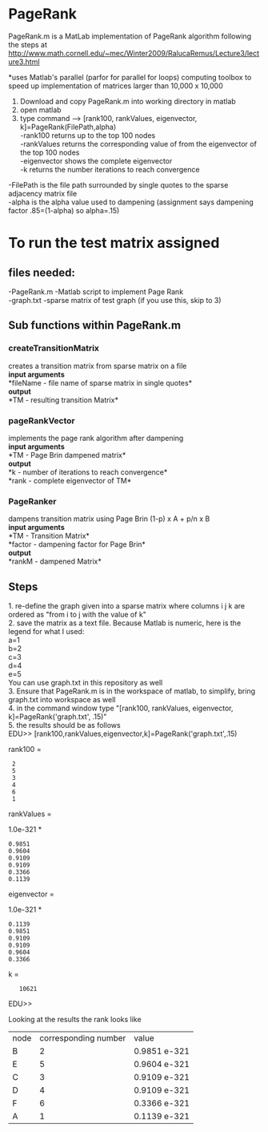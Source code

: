 PageRank
========
PageRank.m is a MatLab implementation of PageRank algorithm following the steps at
http://www.math.cornell.edu/~mec/Winter2009/RalucaRemus/Lecture3/lecture3.html

*uses Matlab's parallel (parfor for parallel for loops) computing toolbox to speed up implementation of matrices larger than 10,000 x 10,000

1. Download and copy PageRank.m into working directory in matlab
2. open matlab
3. type command --> [rank100, rankValues, eigenvector, k]=PageRank(FilePath,alpha)<br>
  -rank100 returns up to the top 100 nodes<br>
  -rankValues returns the corresponding value of from the eigenvector of the top 100 nodes<br>
  -eigenvector shows the complete eigenvector<br>
  -k returns the number iterations to reach convergence<br>

  -FilePath is the file path surrounded by single quotes to the sparse adjacency matrix file<br>
  -alpha is the alpha value used to dampening (assignment says dampening factor .85=(1-alpha) so alpha=.15)
  <br>
  
<h1>To run the test matrix assigned</h1>
<h2>files needed:</h2>
-PageRank.m -Matlab script to implement Page Rank<br>
-graph.txt -sparse matrix of test graph (if you use this, skip to 3)<br>
<h2>Sub functions within PageRank.m</h2>
<h3>createTransitionMatrix</h3>
creates a transition matrix from sparse matrix on a file<br>
	<b>input arguments</b><br>
	*fileName - file name of sparse matrix in single quotes*<br>
	<b>output</b><br>
	*TM - resulting transition Matrix*<br>
<h3>pageRankVector</h3>
implements the page rank algorithm after dampening<br>
	<b>input arguments</b><br>
	*TM - Page Brin dampened matrix*<br>
	<b>output</b><br>
	*k - number of iterations to reach convergence*<br>
	*rank - complete eigenvector of TM*<br>
<h3>PageRanker</h3>
dampens transition matrix using Page Brin (1-p) x A + p/n x B<br>
	<b>input arguments</b><br>
	*TM - Transition Matrix*<br>
	*factor - dampening factor for Page Brin*<br>
	<b>output</b><br>
	*rankM - dampened Matrix*<br>
<h2>Steps</h2>
1. re-define the graph given into a sparse matrix where columns i j k are ordered as "from i to j with the value of k"<br>
2. save the matrix as a text file. Because Matlab is numeric, here is the legend for what I used:<br> 
		a=1<br>
		b=2<br>
		c=3<br>
		d=4<br>
		e=5<br>
    You can use graph.txt in this repository as well<br>
3. Ensure that PageRank.m is in the workspace of matlab, to simplify, bring graph.txt into workspace as well<br>
4. in the command window type "[rank100, rankValues, eigenvector, k]=PageRank('graph.txt', .15)" <br>
5. the results should be as follows<br>
EDU>> [rank100,rankValues,eigenvector,k]=PageRank('graph.txt',.15)

rank100 =

     2
     5
     3
     4
     6
     1


rankValues =

  1.0e-321 *

    0.9851
    0.9604
    0.9109
    0.9109
    0.3366
    0.1139


eigenvector =

  1.0e-321 *

    0.1139
    0.9851
    0.9109
    0.9109
    0.9604
    0.3366


k =

       10621

EDU>> 

Looking at the results the rank looks like
<table>
	<tr>
		<td>
			node
		</td>
		<td>
			corresponding number
		</td>
		<td>
			value
		</td>
	</tr>
	<tr>
		<td>
			B
		</td>
		<td>
			2
		</td>
		<td>
			0.9851 e-321
		</td>
	</tr>
	<tr>
		<td>
			E
		</td>
		<td>
			5
		</td>
		<td>
			0.9604 e-321
		</td>
	</tr>	
	<tr>
		<td>
			C
		</td>
		<td>
			3
		</td>
		<td>
			0.9109 e-321
		</td>
	</tr>
	<tr>
		<td>
			D
		</td>
		<td>
			4
		</td>
		<td>
			0.9109 e-321
		</td>
	</tr>	<tr>
		<td>
			F
		</td>
		<td>
			6
		</td>
		<td>
			0.3366 e-321
		</td>
	</tr>	<tr>
		<td>
			A
		</td>
		<td>
			1
		</td>
		<td>
			0.1139 e-321
		</td>
	</tr>
</table>

